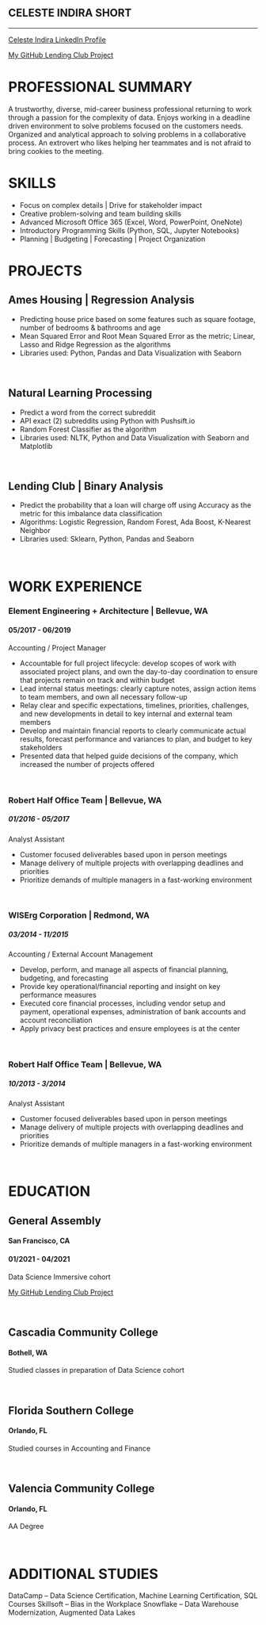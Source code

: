  
## CELESTE INDIRA SHORT

<hr>

[Celeste Indira LinkedIn Profile](https://www.linkedin.com/in/celeste-short) 

[My GitHub Lending Club Project](https://github.com/celesteshort/ml-lending-default)


# **PROFESSIONAL SUMMARY** 

A trustworthy, diverse, mid-career business professional returning to work through a passion for the complexity of data.  Enjoys working in a deadline driven environment to solve problems focused on the customers needs. Organized and analytical approach to solving problems in a collaborative process. An extrovert who likes helping her teammates and is not afraid to bring cookies to the meeting. 


# **SKILLS** 

*	Focus on complex details | Drive for stakeholder impact
*	Creative problem-solving and team building skills
*	Advanced Microsoft Office 365 (Excel, Word, PowerPoint, OneNote)
*	Introductory Programming Skills (Python, SQL, Jupyter Notebooks)
*	Planning | Budgeting | Forecasting | Project Organization


# **PROJECTS** 

## Ames Housing | Regression Analysis

*   Predicting house price based on some features such as square footage, number of bedrooms & bathrooms and age
*   Mean Squared Error and Root Mean Squared Error as the metric; Linear, Lasso and Ridge Regression as the algorithms
*   Libraries used: Python, Pandas and Data Visualization with Seaborn 

</br>


## Natural Learning Processing

*   Predict a word from the correct subreddit
*   API exact (2) subreddits using Python with Pushsift.io
*	Random Forest Classifier as the algorithm
*	Libraries used: NLTK, Python and Data Visualization with Seaborn and Matplotlib

</br>


## Lending Club | Binary Analysis

*   Predict the probability that a loan will charge off using Accuracy as the metric for this imbalance data classification
*   Algorithms: Logistic Regression, Random Forest, Ada Boost, K-Nearest Neighbor
*   Libraries used: Sklearn, Python, Pandas and Seaborn

</br>

# **WORK EXPERIENCE** 

###  Element Engineering + Architecture | Bellevue, WA
#### 05/2017 - 06/2019

Accounting / Project Manager

* Accountable for full project lifecycle: develop scopes of work with associated project plans, and own the day-to-day coordination to ensure that projects remain on track and within budget
* Lead internal status meetings:  clearly capture notes, assign action items to team members, and own all necessary follow-up
* Relay clear and specific expectations, timelines, priorities, challenges, and new developments in detail to key internal and external team members
* Develop and maintain financial reports to clearly communicate actual results, forecast performance and variances to plan, and budget to key stakeholders
* Presented data that helped guide decisions of the company, which increased the number of projects offered

</br>


### Robert Half Office Team | Bellevue, WA 
##### 01/2016 - 05/2017

Analyst Assistant

* Customer focused deliverables based upon in person meetings
* Manage delivery of multiple projects with overlapping deadlines and priorities
* Prioritize demands of multiple managers in a fast-working environment

</br>

### WISErg Corporation | Redmond, WA
##### 03/2014 - 11/2015

Accounting / External Account Management	                      

* Develop, perform, and manage all aspects of financial planning, budgeting, and forecasting
* Provide key operational/financial reporting and insight on key performance measures
* Executed core financial processes, including vendor setup and payment, operational expenses, administration of bank accounts and account reconciliation
* Apply privacy best practices and ensure employees is at the center 

</br>

### Robert Half Office Team | Bellevue, WA
##### 10/2013 - 3/2014

Analyst Assistant
* Customer focused deliverables based upon in person meetings
* Manage delivery of multiple projects with overlapping deadlines and priorities
* Prioritize demands of multiple managers in a fast-working environment

</br>

# **EDUCATION** 

## General Assembly
#### San Francisco, CA
#### 01/2021 - 04/2021		

Data Science Immersive cohort

[My GitHub Lending Club Project](https://github.com/celesteshort/ml-lending-default)

</br>

## Cascadia Community College
#### Bothell, WA

Studied classes in preparation of Data Science cohort

</br>

## Florida Southern College
#### Orlando, FL

Studied courses in Accounting and Finance

</br>

## Valencia Community College
#### Orlando, FL

AA Degree

</br>

# **ADDITIONAL STUDIES**

DataCamp – Data Science Certification, Machine Learning Certification, SQL Courses
Skillsoft – Bias in the Workplace
Snowflake – Data Warehouse Modernization, Augmented Data Lakes

<!---
celesteshort/celesteshort is a ✨ special ✨ repository because its `README.md` (this file) appears on your GitHub profile.
You can click the Preview link to take a look at your changes.
--->
